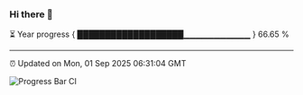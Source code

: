 ### Hi there 👋

⏳ Year progress { ███████████████████▁▁▁▁▁▁▁▁▁▁▁ } 66.65 %

---

⏰ Updated on Mon, 01 Sep 2025 06:31:04 GMT

![Progress Bar CI](https://github.com/liununu/liununu/workflows/Progress%20Bar%20CI/badge.svg)
